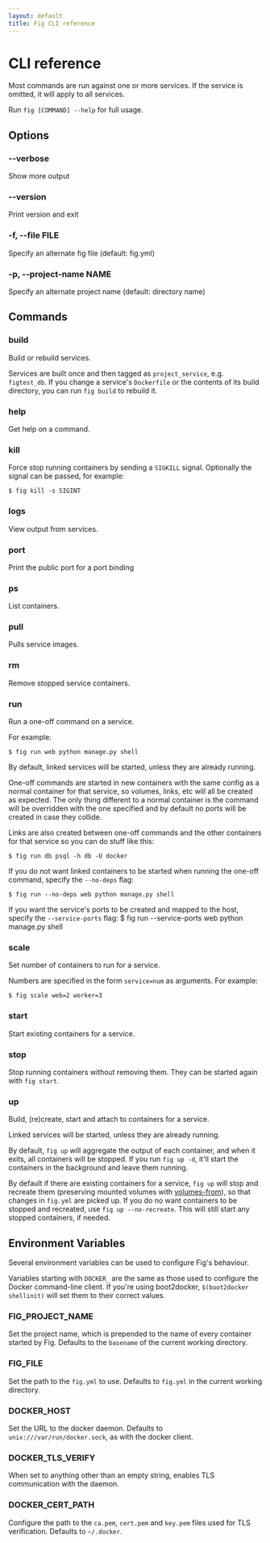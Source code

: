 ```yaml
---
layout: default
title: Fig CLI reference
---
```


CLI reference
=============

Most commands are run against one or more services. If the service is omitted, it will apply to all services.

Run `fig [COMMAND] --help` for full usage.

## Options

### --verbose

 Show more output

### --version

 Print version and exit

### -f, --file FILE

 Specify an alternate fig file (default: fig.yml)

### -p, --project-name NAME

 Specify an alternate project name (default: directory name)

## Commands

### build

Build or rebuild services.

Services are built once and then tagged as `project_service`, e.g. `figtest_db`. If you change a service's `Dockerfile` or the contents of its build directory, you can run `fig build` to rebuild it.

### help

Get help on a command.

### kill

Force stop running containers by sending a `SIGKILL` signal. Optionally the signal can be passed, for example:

    $ fig kill -s SIGINT

### logs

View output from services.

### port

Print the public port for a port binding

### ps

List containers.

### pull

Pulls service images.

### rm

Remove stopped service containers.


### run

Run a one-off command on a service.

For example:

    $ fig run web python manage.py shell

By default, linked services will be started, unless they are already running.

One-off commands are started in new containers with the same config as a normal container for that service, so volumes, links, etc will all be created as expected. The only thing different to a normal container is the command will be overridden with the one specified and by default no ports will be created in case they collide.

Links are also created between one-off commands and the other containers for that service so you can do stuff like this:

    $ fig run db psql -h db -U docker

If you do not want linked containers to be started when running the one-off command, specify the `--no-deps` flag:

    $ fig run --no-deps web python manage.py shell

If you want the service's ports to be created and mapped to the host, specify the `--service-ports` flag:
	$ fig run --service-ports web python manage.py shell

### scale

Set number of containers to run for a service.

Numbers are specified in the form `service=num` as arguments.
For example:

    $ fig scale web=2 worker=3

### start

Start existing containers for a service.

### stop

Stop running containers without removing them. They can be started again with `fig start`.

### up

Build, (re)create, start and attach to containers for a service.

Linked services will be started, unless they are already running.

By default, `fig up` will aggregate the output of each container, and when it exits, all containers will be stopped. If you run `fig up -d`, it'll start the containers in the background and leave them running.

By default if there are existing containers for a service, `fig up` will stop and recreate them (preserving mounted volumes with [volumes-from]), so that changes in `fig.yml` are picked up. If you do no want containers to be stopped and recreated, use `fig up --no-recreate`. This will still start any stopped containers, if needed.

[volumes-from]: http://docs.docker.io/en/latest/use/working_with_volumes/


## Environment Variables

Several environment variables can be used to configure Fig's behaviour.

Variables starting with `DOCKER_` are the same as those used to configure the Docker command-line client. If you're using boot2docker, `$(boot2docker shellinit)` will set them to their correct values.

### FIG\_PROJECT\_NAME

Set the project name, which is prepended to the name of every container started by Fig. Defaults to the `basename` of the current working directory.

### FIG\_FILE

Set the path to the `fig.yml` to use. Defaults to `fig.yml` in the current working directory.

### DOCKER\_HOST

Set the URL to the docker daemon. Defaults to `unix:///var/run/docker.sock`, as with the docker client.

### DOCKER\_TLS\_VERIFY

When set to anything other than an empty string, enables TLS communication with the daemon.

### DOCKER\_CERT\_PATH

Configure the path to the `ca.pem`, `cert.pem` and `key.pem` files used for TLS verification. Defaults to `~/.docker`.
